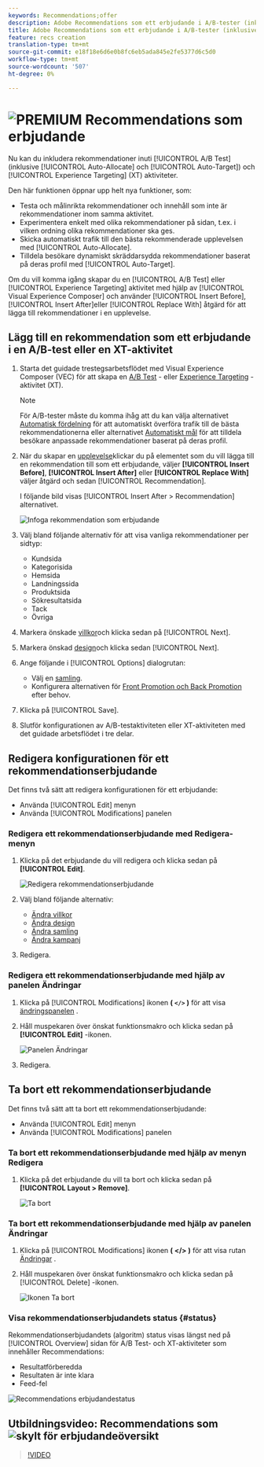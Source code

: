 ```yaml
---
keywords: Recommendations;offer
description: Adobe Recommendations som ett erbjudande i A/B-tester (inklusive Automatisk allokering och Automatiskt mål) och XT-aktiviteter (Experience Targeting)
title: Adobe Recommendations som ett erbjudande i A/B-tester (inklusive Automatisk allokering och Automatiskt mål) och XT-aktiviteter (Experience Targeting)
feature: recs creation
translation-type: tm+mt
source-git-commit: e18f18e6d6e0b8fc6eb5ada845e2fe5377d6c5d0
workflow-type: tm+mt
source-wordcount: '507'
ht-degree: 0%

---
```



# ![PREMIUM](/help/assets/premium.png) Recommendations som erbjudande

Nu kan du inkludera rekommendationer inuti [!UICONTROL A/B Test] (inklusive [!UICONTROL Auto-Allocate] och [!UICONTROL Auto-Target]) och [!UICONTROL Experience Targeting] (XT) aktiviteter.

Den här funktionen öppnar upp helt nya funktioner, som:

* Testa och målinrikta rekommendationer och innehåll som inte är rekommendationer inom samma aktivitet.
* Experimentera enkelt med olika rekommendationer på sidan, t.ex. i vilken ordning olika rekommendationer ska ges.
* Skicka automatiskt trafik till den bästa rekommenderade upplevelsen med [!UICONTROL Auto-Allocate].
* Tilldela besökare dynamiskt skräddarsydda rekommendationer baserat på deras profil med [!UICONTROL Auto-Target].

Om du vill komma igång skapar du en [!UICONTROL A/B Test] eller [!UICONTROL Experience Targeting] aktivitet med hjälp av [!UICONTROL Visual Experience Composer] och använder [!UICONTROL Insert Before], [!UICONTROL Insert After]eller [!UICONTROL Replace With] åtgärd för att lägga till rekommendationer i en upplevelse.

## Lägg till en rekommendation som ett erbjudande i en A/B-test eller en XT-aktivitet

1. Starta det guidade trestegsarbetsflödet med Visual Experience Composer (VEC) för att skapa en [A/B Test](/help/c-activities/t-test-ab/t-test-create-ab/test-create-ab.md) - eller [Experience Targeting](/help/c-activities/t-experience-target/t-xt-create/xt-create.md) -aktivitet (XT).

   >[!NOTE]
   >
   >För A/B-tester måste du komma ihåg att du kan välja alternativet [Automatisk fördelning](/help/c-activities/automated-traffic-allocation/automated-traffic-allocation.md) för att automatiskt överföra trafik till de bästa rekommendationerna eller alternativet [Automatiskt mål](/help/c-activities/auto-target/auto-target-to-optimize.md) för att tilldela besökare anpassade rekommendationer baserat på deras profil.

1. När du skapar en [upplevelse](/help/c-experiences/c-visual-experience-composer/viztarget-options.md)klickar du på elementet som du vill lägga till en rekommendation till som ett erbjudande, väljer **[!UICONTROL Insert Before]**, **[!UICONTROL Insert After]** eller **[!UICONTROL Replace With]** väljer åtgärd och sedan [!UICONTROL Recommendation].

   I följande bild visas [!UICONTROL Insert After > Recommendation] alternativet.

   ![Infoga rekommendation som erbjudande](/help/c-recommendations/assets/replace-after-recommendations.png)

1. Välj bland följande alternativ för att visa vanliga rekommendationer per sidtyp:

   * Kundsida
   * Kategorisida
   * Hemsida
   * Landningssida
   * Produktsida
   * Sökresultatsida
   * Tack
   * Övriga

1. Markera önskade [villkor](/help/c-recommendations/c-algorithms/algorithms.md)och klicka sedan på [!UICONTROL Next].
1. Markera önskad [design](/help/c-recommendations/c-design-overview/design-overview.md)och klicka sedan [!UICONTROL Next].
1. Ange följande i [!UICONTROL Options] dialogrutan:

   * Välj en [samling](/help/c-recommendations/c-products/collections.md).
   * Konfigurera alternativen för [Front Promotion och Back Promotion](/help/c-recommendations/t-create-recs-activity/adding-promotions.md) efter behov.

1. Klicka på [!UICONTROL Save].
1. Slutför konfigurationen av A/B-testaktiviteten eller XT-aktiviteten med det guidade arbetsflödet i tre delar.

## Redigera konfigurationen för ett rekommendationserbjudande

Det finns två sätt att redigera konfigurationen för ett erbjudande:

* Använda [!UICONTROL Edit] menyn
* Använda [!UICONTROL Modifications] panelen

### Redigera ett rekommendationserbjudande med Redigera-menyn

1. Klicka på det erbjudande du vill redigera och klicka sedan på **[!UICONTROL Edit]**.

   ![Redigera rekommendationserbjudande](/help/c-recommendations/assets/recs-offer-edit.png)

1. Välj bland följande alternativ:

   * [Ändra villkor](/help/c-recommendations/c-algorithms/algorithms.md)
   * [Ändra design](/help/c-recommendations/c-design-overview/design-overview.md)
   * [Ändra samling](/help/c-recommendations/c-products/collections.md)
   * [Ändra kampanj](/help/c-recommendations/t-create-recs-activity/adding-promotions.md)

1. Redigera.

### Redigera ett rekommendationserbjudande med hjälp av panelen Ändringar

1. Klicka på [!UICONTROL Modifications] ikonen **( `</>` )** för att visa [ändringspanelen](/help/c-experiences/c-visual-experience-composer/c-vec-code-editor/vec-code-editor.md) .
1. Håll muspekaren över önskat funktionsmakro och klicka sedan på **[!UICONTROL Edit]** -ikonen.

   ![Panelen Ändringar](/help/c-recommendations/assets/recs-offer-modifications.png)

1. Redigera.

## Ta bort ett rekommendationserbjudande

Det finns två sätt att ta bort ett rekommendationserbjudande:

* Använda [!UICONTROL Edit] menyn
* Använda [!UICONTROL Modifications] panelen

### Ta bort ett rekommendationserbjudande med hjälp av menyn Redigera

1. Klicka på det erbjudande du vill ta bort och klicka sedan på **[!UICONTROL Layout > Remove]**.

   ![Ta bort](/help/c-recommendations/assets/recs-offer-remove.png)

### Ta bort ett rekommendationserbjudande med hjälp av panelen Ändringar

1. Klicka på [!UICONTROL Modifications] ikonen **( &lt;/> )** för att visa rutan [Ändringar](/help/c-experiences/c-visual-experience-composer/c-vec-code-editor/vec-code-editor.md) .
1. Håll muspekaren över önskat funktionsmakro och klicka sedan på [!UICONTROL Delete] -ikonen.

   ![Ikonen Ta bort](/help/c-recommendations/assets/recs-offer-delete.png)

### Visa rekommendationserbjudandets status {#status}

Rekommendationserbjudandets (algoritm) status visas längst ned på [!UICONTROL Overview] sidan för A/B Test- och XT-aktiviteter som innehåller Recommendations:

* Resultatförberedda
* Resultaten är inte klara
* Feed-fel

![Recommendations erbjudandestatus](/help/c-recommendations/assets/recs-offer-status.png)

## Utbildningsvideo: Recommendations som ![skylt för erbjudandeöversikt](/help/assets/overview.png)

>[!VIDEO](https://video.tv.adobe.com/v/28878)